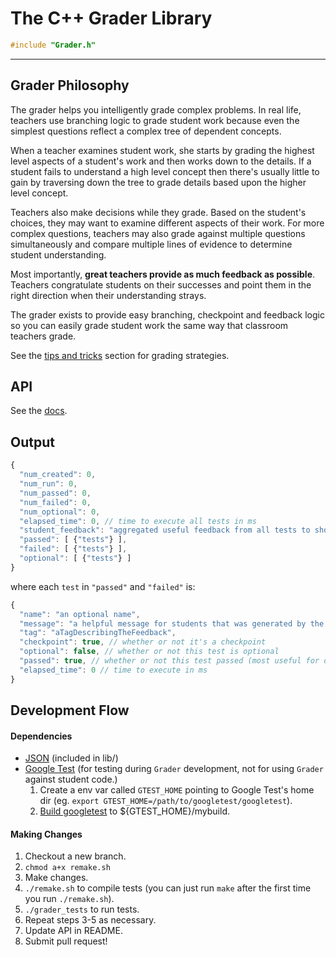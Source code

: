# The C++ Grader Library

```c
#include "Grader.h"
```

---

## Grader Philosophy

The grader helps you intelligently grade complex problems. In real life, teachers use branching logic to grade student work because even the simplest questions reflect a complex tree of dependent concepts.

When a teacher examines student work, she starts by grading the highest level aspects of a student's work and then works down to the details. If a student fails to understand a high level concept then there's usually little to gain by traversing down the tree to grade details based upon the higher level concept.

Teachers also make decisions while they grade. Based on the student's choices, they may want to examine different aspects of their work. For more complex questions, teachers may also grade against multiple questions simultaneously and compare multiple lines of evidence to determine student understanding.

Most importantly, **great teachers provide as much feedback as possible**. Teachers congratulate students on their successes and point them in the right direction when their understanding strays.

The grader exists to provide easy branching, checkpoint and feedback logic so you can easily grade student work the same way that classroom teachers grade.

See the [tips and tricks](#tips-n-tricks) section for grading strategies.

## API

See the [docs](https://udacity.github.io/falcon/grader-libs/cpp/docs/html/).

## Output

```javascript
{
  "num_created": 0,
  "num_run": 0,
  "num_passed": 0,
  "num_failed": 0,
  "num_optional": 0,
  "elapsed_time": 0, // time to execute all tests in ms
  "student_feedback": "aggregated useful feedback from all tests to show students",
  "passed": [ {"tests"} ],
  "failed": [ {"tests"} ],
  "optional": [ {"tests"} ]
}
```

where each `test` in `"passed"` and `"failed"` is:

```javascript
{
  "name": "an optional name",
  "message": "a helpful message for students that was generated by the test's pass/fail state",
  "tag": "aTagDescribingTheFeedback",
  "checkpoint": true, // whether or not it's a checkpoint
  "optional": false, // whether or not this test is optional
  "passed": true, // whether or not this test passed (most useful for optional tests)
  "elapsed_time": 0 // time to execute in ms
}
```

## Development Flow

#### Dependencies

* [JSON](https://github.com/nlohmann/json) (included in lib/)
* [Google Test](https://github.com/google/googletest) (for testing during `Grader` development, not for using `Grader` against student code.)
  1. Create a env var called `GTEST_HOME` pointing to Google Test's home dir (eg. `export GTEST_HOME=/path/to/googletest/googletest`).
  2. [Build googletest](https://github.com/google/googletest/tree/master/googletest#generic-build-instructions) to ${GTEST_HOME}/mybuild.

#### Making Changes

1. Checkout a new branch.
2. `chmod a+x remake.sh`
3. Make changes.
4. `./remake.sh` to compile tests (you can just run `make` after the first time you run `./remake.sh`).
5. `./grader_tests` to run tests.
6. Repeat steps 3-5 as necessary.
7. Update API in README.
8. Submit pull request!